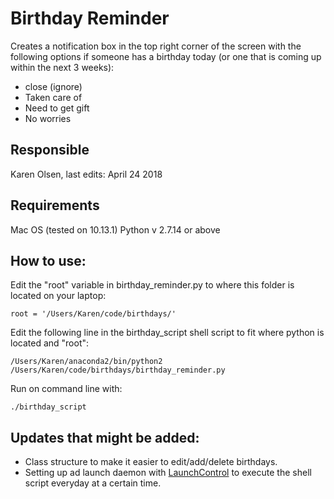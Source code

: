 # Birthday Reminder

Creates a notification box in the top right corner of the screen with the following options if someone has a birthday today (or one that is coming up within the next 3 weeks):
- close (ignore)
- Taken care of
- Need to get gift
- No worries

## Responsible
Karen Olsen, last edits: April 24 2018

## Requirements
Mac OS (tested on 10.13.1)
Python v 2.7.14 or above

## How to use:
Edit the "root" variable in birthday_reminder.py to where this folder is located on your laptop:
```
root = '/Users/Karen/code/birthdays/'
```
Edit the following line in the birthday_script shell script to fit where python is located and "root":
```
/Users/Karen/anaconda2/bin/python2 /Users/Karen/code/birthdays/birthday_reminder.py
```
Run on command line with:
```
./birthday_script
```

## Updates that might be added:
- Class structure to make it easier to edit/add/delete birthdays.
- Setting up ad launch daemon with [LaunchControl](http://www.soma-zone.com/LaunchControl/) to execute the shell script everyday at a certain time.
